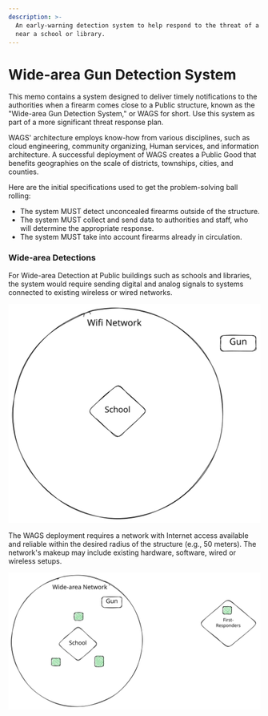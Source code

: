```yaml
---
description: >-
  An early-warning detection system to help respond to the threat of a firearm
  near a school or library.
---
```


# Wide-area Gun Detection System

This memo contains a system designed to deliver timely notifications to the authorities when a firearm comes close to a Public structure, known as the "Wide-area Gun Detection System," or WAGS for short. Use this system as part of a more significant threat response plan.

WAGS' architecture employs know-how from various disciplines, such as cloud engineering, community organizing, Human services, and information architecture. A successful deployment of WAGS creates a Public Good that benefits geographies on the scale of districts, townships, cities, and counties.&#x20;

Here are the initial specifications used to get the problem-solving ball rolling:

* The system MUST detect unconcealed firearms outside of the structure.
* The system MUST collect and send data to authorities and staff, who will determine the appropriate response.
* The system MUST take into account firearms already in circulation.

### Wide-area Detections

For Wide-area Detection at Public buildings such as schools and libraries, the system would require sending digital and analog signals to systems connected to existing wireless or wired networks.

<img src=".gitbook/assets/file.excalidraw.svg" alt="" class="gitbook-drawing">

The WAGS deployment requires a network with Internet access available and reliable within the desired radius of the structure (e.g., 50 meters). The network's makeup may include existing hardware, software, wired or wireless setups.&#x20;



<img src=".gitbook/assets/file.excalidraw (1).svg" alt="" class="gitbook-drawing">
